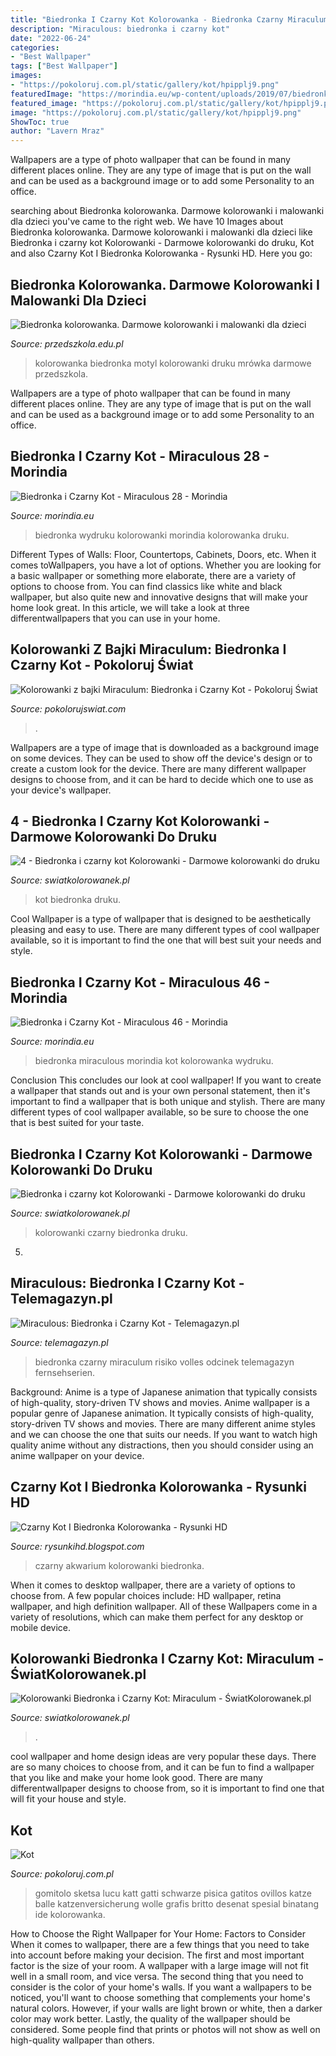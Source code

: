 ```yaml
---
title: "Biedronka I Czarny Kot Kolorowanka - Biedronka Czarny Miraculum Risiko Volles Odcinek Telemagazyn Fernsehserien"
description: "Miraculous: biedronka i czarny kot"
date: "2022-06-24"
categories:
- "Best Wallpaper"
tags: ["Best Wallpaper"]
images:
- "https://pokoloruj.com.pl/static/gallery/kot/hpipplj9.png"
featuredImage: "https://morindia.eu/wp-content/uploads/2019/07/biedronka_czarny_kot28.jpg"
featured_image: "https://pokoloruj.com.pl/static/gallery/kot/hpipplj9.png"
image: "https://pokoloruj.com.pl/static/gallery/kot/hpipplj9.png"
ShowToc: true
author: "Lavern Mraz"
---
```





Wallpapers are a type of photo wallpaper that can be found in many different places online. They are any type of image that is put on the wall and can be used as a background image or to add some Personality to an office.

	

		
searching about Biedronka kolorowanka. Darmowe kolorowanki i malowanki dla dzieci you've came to the right web. We have 10 Images about Biedronka kolorowanka. Darmowe kolorowanki i malowanki dla dzieci like Biedronka i czarny kot Kolorowanki - Darmowe kolorowanki do druku, Kot and also Czarny Kot I Biedronka Kolorowanka - Rysunki HD. Here you go:
		
    
## Biedronka Kolorowanka. Darmowe Kolorowanki I Malowanki Dla Dzieci

<img loading=lazy src="http://i.przedszkola.edu.pl/s7/498/116-mr-wka.jpg" onerror="this.onerror=null;this.src='https://tse4.mm.bing.net/th?id=OIP.BAKouss2d8vGZKzTDcuMzwHaFj&amp;pid=15.1';" alt="Biedronka kolorowanka. Darmowe kolorowanki i malowanki dla dzieci">

_Source: przedszkola.edu.pl_

>kolorowanka biedronka motyl kolorowanki druku mrówka darmowe przedszkola. 

	



Wallpapers are a type of photo wallpaper that can be found in many different places online. They are any type of image that is put on the wall and can be used as a background image or to add some Personality to an office.

    
## Biedronka I Czarny Kot - Miraculous 28 - Morindia

<img loading=lazy src="https://morindia.eu/wp-content/uploads/2019/07/biedronka_czarny_kot28.jpg" onerror="this.onerror=null;this.src='https://tse1.mm.bing.net/th?id=OIP.StxktOZhbOmvCCJ9WOMHxQHaKX&amp;pid=15.1';" alt="Biedronka i Czarny Kot - Miraculous 28 - Morindia">

_Source: morindia.eu_

>biedronka wydruku kolorowanki morindia kolorowanka druku. 

	

Different Types of Walls: Floor, Countertops, Cabinets, Doors, etc.
When it comes toWallpapers, you have a lot of options. Whether you are looking for a basic wallpaper or something more elaborate, there are a variety of options to choose from. You can find classics like white and black wallpaper, but also quite new and innovative designs that will make your home look great. In this article, we will take a look at three differentwallpapers that you can use in your home.

    
## Kolorowanki Z Bajki Miraculum: Biedronka I Czarny Kot - Pokoloruj Świat

<img loading=lazy src="https://www.pokolorujswiat.com/wp-content/uploads/2018/05/Miraculum-Biedronka-i-Czarny-Kot-kolorowanki-z-bajki-karty-pracy-1.jpg" onerror="this.onerror=null;this.src='https://tse3.mm.bing.net/th?id=OIP.8BlCVc6S2Wvz30QsEGzVdgHaKX&amp;pid=15.1';" alt="Kolorowanki z bajki Miraculum: Biedronka i Czarny Kot - Pokoloruj Świat">

_Source: pokolorujswiat.com_

>. 

	

Wallpapers are a type of image that is downloaded as a background image on some devices. They can be used to show off the device's design or to create a custom look for the device. There are many different wallpaper designs to choose from, and it can be hard to decide which one to use as your device's wallpaper.

    
## 4 - Biedronka I Czarny Kot Kolorowanki - Darmowe Kolorowanki Do Druku

<img loading=lazy src="https://www.swiatkolorowanek.pl/wp-content/uploads/2021/07/4-Biedronka-i-czarny-kot-Kolorowanki.jpg" onerror="this.onerror=null;this.src='https://tse2.mm.bing.net/th?id=OIP.oy7BouCwCozzRYL8DXKHaAHaKd&amp;pid=15.1';" alt="4 - Biedronka i czarny kot Kolorowanki - Darmowe kolorowanki do druku">

_Source: swiatkolorowanek.pl_

>kot biedronka druku. 

	

Cool Wallpaper is a type of wallpaper that is designed to be aesthetically pleasing and easy to use. There are many different types of cool wallpaper available, so it is important to find the one that will best suit your needs and style.

    
## Biedronka I Czarny Kot - Miraculous 46 - Morindia

<img loading=lazy src="https://morindia.eu/wp-content/uploads/2019/07/biedronka_czarny_kot46.jpg" onerror="this.onerror=null;this.src='https://tse1.mm.bing.net/th?id=OIP.nfPJwCpv_Qf9wguSa2OHBQHaKX&amp;pid=15.1';" alt="Biedronka i Czarny Kot - Miraculous 46 - Morindia">

_Source: morindia.eu_

>biedronka miraculous morindia kot kolorowanka wydruku. 

	

Conclusion
This concludes our look at cool wallpaper! If you want to create a wallpaper that stands out and is your own personal statement, then it's important to find a wallpaper that is both unique and stylish. There are many different types of cool wallpaper available, so be sure to choose the one that is best suited for your taste.

    
## Biedronka I Czarny Kot Kolorowanki - Darmowe Kolorowanki Do Druku

<img loading=lazy src="https://www.swiatkolorowanek.pl/wp-content/uploads/2021/07/Biedronka-i-czarny-kot-Kolorowanki.jpg" onerror="this.onerror=null;this.src='https://tse4.mm.bing.net/th?id=OIP.UTJ2--8zKNiwrZsSJhfDDgHaKd&amp;pid=15.1';" alt="Biedronka i czarny kot Kolorowanki - Darmowe kolorowanki do druku">

_Source: swiatkolorowanek.pl_

>kolorowanki czarny biedronka druku. 

	

5.

    
## Miraculous: Biedronka I Czarny Kot - Telemagazyn.pl

<img loading=lazy src="https://d-tm.ppstatic.pl/kadry/1d/66/cd43c31e63c74516ea34392a95a6.1000.jpg" onerror="this.onerror=null;this.src='https://tse3.mm.bing.net/th?id=OIP.4D4LEynISNitV_aU1Wv0_wHaKS&amp;pid=15.1';" alt="Miraculous: Biedronka i Czarny Kot - Telemagazyn.pl">

_Source: telemagazyn.pl_

>biedronka czarny miraculum risiko volles odcinek telemagazyn fernsehserien. 

	

Background: Anime is a type of Japanese animation that typically consists of high-quality, story-driven TV shows and movies.
Anime wallpaper is a popular genre of Japanese animation. It typically consists of high-quality, story-driven TV shows and movies. There are many different anime styles and we can choose the one that suits our needs. If you want to watch high quality anime without any distractions, then you should consider using an anime wallpaper on your device.

    
## Czarny Kot I Biedronka Kolorowanka - Rysunki HD

<img loading=lazy src="https://www.kolorowankionline.net/mcb/page/N191.gif" onerror="this.onerror=null;this.src='https://tse3.mm.bing.net/th?id=OIP.-p19OHcp0l8b8wbB7umjMAHaFj&amp;pid=15.1';" alt="Czarny Kot I Biedronka Kolorowanka - Rysunki HD">

_Source: rysunkihd.blogspot.com_

>czarny akwarium kolorowanki biedronka. 

	

When it comes to desktop wallpaper, there are a variety of options to choose from. A few popular choices include: HD wallpaper, retina wallpaper, and high definition wallpaper. All of these Wallpapers come in a variety of resolutions, which can make them perfect for any desktop or mobile device. 

    
## Kolorowanki Biedronka I Czarny Kot: Miraculum - ŚwiatKolorowanek.pl

<img loading=lazy src="https://www.swiatkolorowanek.pl/wp-content/uploads/2021/07/2-Biedronka-i-czarny-kot-Kolorowanki-1087x1536.jpg" onerror="this.onerror=null;this.src='https://tse2.mm.bing.net/th?id=OIP.OsxFh3qu33mFxyg5uVVArwHaKd&amp;pid=15.1';" alt="Kolorowanki Biedronka i Czarny Kot: Miraculum - ŚwiatKolorowanek.pl">

_Source: swiatkolorowanek.pl_

>. 

	

cool wallpaper and home design ideas are very popular these days. There are so many choices to choose from, and it can be fun to find a wallpaper that you like and make your home look good. There are many differentwallpaper designs to choose from, so it is important to find one that will fit your house and style.

    
## Kot

<img loading=lazy src="https://pokoloruj.com.pl/static/gallery/kot/hpipplj9.png" onerror="this.onerror=null;this.src='https://tse1.mm.bing.net/th?id=OIP.J_BhUw4WftTn3-iBBRqWuwHaJl&amp;pid=15.1';" alt="Kot">

_Source: pokoloruj.com.pl_

>gomitolo sketsa lucu katt gatti schwarze pisica gatitos ovillos katze balle katzenversicherung wolle grafis britto desenat spesial binatang ide kolorowanka. 

	

How to Choose the Right Wallpaper for Your Home: Factors to Consider
When it comes to wallpaper, there are a few things that you need to take into account before making your decision. The first and most important factor is the size of your room. A wallpaper with a large image will not fit well in a small room, and vice versa. 
The second thing that you need to consider is the color of your home's walls. If you want a wallpapers to be noticed, you'll want to choose something that complements your home's natural colors. However, if your walls are light brown or white, then a darker color may work better. 
Lastly, the quality of the wallpaper should be considered. Some people find that prints or photos will not show as well on high-quality wallpaper than others.

